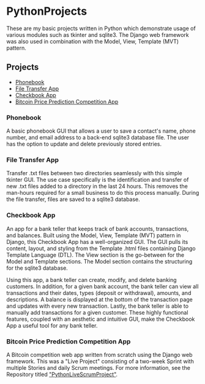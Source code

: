 # PythonProjects

These are my basic projects written in Python which demonstrate usage of various modules such as tkinter and sqlite3.  The Django web framework was also used in combination with the Model, View, Template (MVT) pattern.

<h2>Projects</h2>
<ul>
 <li><a href='https://github.com/CrewsControlSolutions/PythonProjects/tree/main/Intermediate/project_phonebook'>Phonebook</a></li>
 <li><a href='https://github.com/CrewsControlSolutions/PythonProjects/tree/main/IntermediateAdvanced/FileTransferAssignment'>File Transfer App</a></li>
 <li><a href='https://github.com/CrewsControlSolutions/PythonProjects/tree/main/Advanced/Django_Checkbook/Django_Checkbook'>Checkbook App</a></li>
 <li><a href='https://github.com/CrewsControlSolutions/PythonLiveScrumProject'>Bitcoin Price Prediction Competition App</a></li>
</ul>

<h3>Phonebook</h3>
A basic phonebook GUI that allows a user to save a contact's name, phone number, and email address to a back-end sqlite3 database file.  The user has the option to update and delete previously stored entries.

<h3>File Transfer App</h3>
Transfer .txt files between two directories seamlessly with this simple tkinter GUI. The use case specifically is the identification and transfer of new .txt files added to a directory in the last 24 hours. This removes the man-hours required for a small business to do this process manually. During the file transfer, files are saved to a sqlite3 database.

<h3>Checkbook App</h3>
An app for a bank teller that keeps track of bank accounts, transactions, and balances. Built using the Model, View, Template (MVT) pattern in Django, this Checkbook App has a well-organized GUI.  The GUI pulls its content, layout, and styling from the Template .html files containing Django Template Language (DTL). The View section is the go-between for the Model and Template sections.  The Model section contains the structuring for the sqlite3 database.

Using this app, a bank teller can create, modify, and delete banking customers. In addition, for a given bank account, the bank teller can view all transactions and their dates, types (deposit or withdrawal), amounts, and descriptions.  A balance is displayed at the bottom of the transaction page and updates with every new transaction.  Lastly, the bank teller is able to manually add transactions for a given customer.  These highly functional features, coupled with an aesthetic and intuitive GUI, make the Checkbook App a useful tool for any bank teller.

<h3>Bitcoin Price Prediction Competition App</h3>
A Bitcoin competition web app written from scratch using the Django web framework. This was a "Live Project" consisting of a two-week Sprint with multiple Stories and daily Scrum meetings. For more information, see the Repository titled <a href='https://github.com/CrewsControlSolutions/PythonLiveScrumProject'>"PythonLiveScrumProject"</a>.
